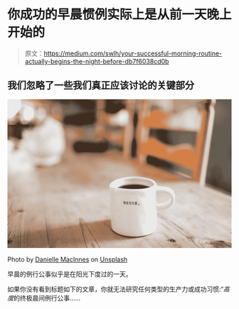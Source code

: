 # 你成功的早晨惯例实际上是从前一天晚上开始的

> 原文：<https://medium.com/swlh/your-successful-morning-routine-actually-begins-the-night-before-db7f6038cd0b>

## 我们忽略了一些我们真正应该讨论的关键部分

![](img/cff0a43f055c1980500334a8a51e41b1.png)

Photo by [Danielle MacInnes](https://unsplash.com/@dsmacinnes?utm_source=medium&utm_medium=referral) on [Unsplash](https://unsplash.com?utm_source=medium&utm_medium=referral)

早晨的例行公事似乎是在阳光下度过的一天。

如果你没有看到标题如下的文章，你就无法研究任何类型的生产力或成功习惯:“*高度*的终极晨间例行公事……